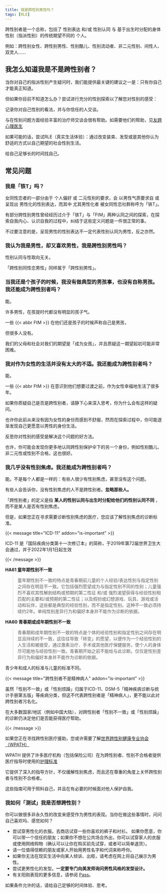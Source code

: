 ```yaml
---
title: 我是跨性别男性吗？
tags: [RLE]
---
```


跨性别者是一个总称，包括了 性别表达 和/或 性别认同 与 基于出生时分配的身体性别（指派性别）的传统期望不同的 个人。

例如：跨性别女性、跨性别男性、性别酷儿、性别流动者、非二元性别、间性人、双灵人……

## 我怎么知道我是不是跨性别者？

当你对自己的指派性别产生疑问时，我们能提供最关键的建议之一是：只有你自己才能真正知道。

但如果你目前不知道怎么办？尝试进行充分的性别探索以了解您对性别的感受：

记录你对自己性别的看法，并与你信任的人交谈。

与在性别问题方面经验丰富的治疗师交谈会很有帮助。如需要他们的帮助，见[友跨心理医生](https://mtf.wiki/zh-cn/docs/psyco/friendly)

如果可能的话，尝试RLE（真实生活体验）：通过改变装束、发型或是其他你认为舒适的方式以自己期望的社会性别生活。

给自己足够长的时间找自己。

## 常见问题

### 我是「铁T」吗？

女同性恋者的一部分由于 个人偏好 或 二元性别的要求，会 以男性气质要求自 或呈现出 男性化的性别表达，而其中 尤其男性化者 被女同性恋社群称呼为「铁T」。

有部分跨性别男性曾经经历过介于「铁T」与「FtM」两种认同之间的探索，在探索自我内心、认识自我的过程中，纠结于这些定义问题是一件很正常的事。

不过要注意的是，呈现男性的性别表达不一定代表性别认同为男性，反之亦然。

### 我认为我是男性，却又喜欢男性，我是跨性别男性吗？

性别认同与性取向无关。

「跨性别同性恋男性」同样属于「跨性别男性」。

### 当我还是个孩子的时候，我没有做典型的男孩事，也没有自称男孩。我还能成为跨性别者吗？

能。

许多男性，在孩提时代都没有明显的孩子气。

一些 {{< abbr FtM >}} 在他们还是孩子的时候声称自己是男孩，

但很多人没有。

我们的父母和社会对我们的期望是「成为女孩」，并且质疑这一期望起初可能非常困难。

### 我对作为女性的生活并没有太大的不适。我还能成为跨性别者吗？

能。

一些 {{< abbr FtM >}} 在意识到他们想要过渡之前，作为女性幸福地生活了很多年。

如果你质疑自己是否是跨性别者，请静下心来深入思考，你为什么会有这样的疑问。

也许你此前从来没有因为女性的身份而感到不舒服，然而在探索过程中，你可能逐渐发现自己更愿意以男性的身份生活。

反思你对性别的感受是解决这个问题的好方法。

也许，你可能会发现你更多地认同跨性别保护伞下的另一个身份，例如性别酷儿、非二元性或性别不合格，这也很好。

### 我几乎没有性别焦虑。我还能成为跨性别者吗？

能。不是每个人都是一样的：有些人很少有性别焦虑，甚至没有这个问题。

有些人会告诉你，没有性别焦虑的人不是跨性别者。**忽略那些人。**

「跨性别者」的定义是指 **某人的性别认同与出生时分配给他们的性别认同不同** ，而不是某人是否有性别焦虑。

但是，如果您正在寻求需要诊断性别焦虑的医疗，您应该了解性别焦虑的诊断标准。

{{< message title="ICD-11" addon="is-important" >}}

ICD-11 是「国际疾病分类第十一次修订本」的简称，于2019年第72届世界卫生大会通过，并于2022年1月1日起生效

{{< /message >}}

**HA61 童年期性别不一致**

> 童年期性别不一致的特点是青春期前儿童的个人经验/表达性别与指定性别之间存在明显不一致。它包括强烈愿望成为与指定性别不同的性别；儿童强烈不喜欢其性解剖结构或预期的第二性征 和/或 强烈渴望获得与经验性别相匹配的主要和/或预期的第二性征；以及假扮或幻想游戏、玩具、游戏或活动和玩伴，这些都是典型的经验性别，而不是指定性别。这种不一致必须持续约2年。单纯性别差异行为和偏好本身并不能作为诊断的依据。

**HA60 青春期或成年期性别不一致**

> 青春期和成年期性别不一致的特点是个体的经验性别和指定性别之间存在明显且持续的不一致，这往往导致「转变」的愿望，以便作为一个经验性别的人生活和被接受，通过激素治疗、手术或其他医疗保健服务，使个人的身体尽可能地与经验性别一致。青春期开始之前不能给与此诊断。仅仅是性别差异行为和偏好本身并不能作为诊断的依据。

青少年和成人的标准与儿童的标准不同。

{{< message title="跨性别者不是精神病人" addon="is-important" >}}

虽然「性别不一致」或「性别烦躁」归属于ICD-11、DSM-5「精神疾病诊断与统计手册第五版」等疾病分类，但这不代表跨性别者是「精神病人」，更不能以此对跨性别者污名化。

在大多数国家/地区（例如中国大陆），对跨性别者「性别不一致」或「性别烦躁」的诊断仍决定他们是否能获得医疗帮助。

{{< /message >}}

如果您正在寻找跨性别医疗援助，您或许需要了解[世界跨性别健康专业协会 （WPATH）](https://www.wpath.org/about/mission-and-vision)

WPATH 提供了许多医疗机构（包括保险公司）在为跨性别者、性别不合格者提供医疗指导时使用的[护理标准](https://www.wpath.org/publications/soc)

它提供了深入的指导方针，不仅缓解性别焦虑，而且还在尊重的角度上关怀跨性别者与性别不合格者。

这些指南可用于照料自己，并且在有必要的时候面对他人保护自我。

### 我如何「测试」我是否想跨性别？

你可以做很多非永久性的改变来感受作为男性的表现。当你在做这些事情时，问问自己喜欢吗、感觉如何？

- 尝试穿男性化的衣服。去商店试穿一些你喜欢的裤子和衬衫。
  如果你愿意，你可以带一个信任的朋友；如果你不想在公共场合外出，你可以试穿家人的衣服或使用网络购物（确认可以让你在购买前先试穿，或者可以简单退货）。
- 请一位值得信赖的朋友或家人开始用男性名字和代词来称呼你。
- 如果你无法在现实生活中向某人倾诉、出柜，请考虑在网上将自己展示为男性。
- 尝试更男性化的发型。**一定要专门向美发师询问男性风格的发型设计。**
- 有关阳刚表现的更多信息，请参阅 [Pass](http://www.reddit.com/r/ftm/wiki/index#wiki_passing_and_presentation)。

如果条件允许的话，请给自己足够的时间体验、思考。
